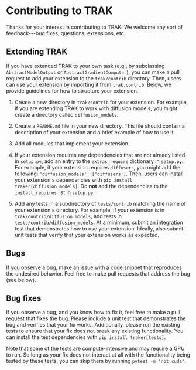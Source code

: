 # Contributing to TRAK

Thanks for your interest in contributing to TRAK!  We welcome any sort of
feedback---bug fixes, questions, extensions, etc.

## Extending TRAK

If you have extended TRAK to your own task (e.g., by subclassing
`AbstractModelOutput` or `AbstractGradientComputer`), you can make a pull
request to add your extension to the `trak/contrib` directory. Then, users
can use your extension by importing it from `trak.contrib`. Below, we provide
guidelines for how to structure your extension.

1. Create a new directory in `trak/contrib` for your extension. For example,
   if you are extending TRAK to work with diffusion models, you might create
   a directory called `diffusion_models`.

2. Create a `README.md` file in your new directory. This file should contain
   a description of your extension and a brief example of how to use it.

3. Add all modules that implement your extension.

4. If your extension requires any dependencies that are not already listed in
   `setup.py`, add an entry to the `extras_require` dictionary in `setup.py`.
   For example, if your extension requires `diffusers`, you might add the
   following: `'diffusion_models': ['diffusers']`. Then, users can install your
   extension's dependencies with `pip install traker[diffusion_models]`. Do
   **not** add the dependencies to the `install_requires` list in `setup.py`.

3. Add any tests in a subdirectory of `tests/contrib` matching the name of your
   extension's directory. For example, if your extension is in
   `trak/contrib/diffusion_models`, add tests in
   `tests/contrib/diffusion_models`.  At a minimum, submit an integration test
   that demonstrates how to use your extension. Ideally, also submit unit tests
   that verify that your extension works as expected.

## Bugs

If you observe a bug, make an issue with a code snippet that reproduces the
undesired behavior. Feel free to make pull requests that address the bug (see
below).

## Bug fixes

If you observe a bug, and you know how to fix it, feel free to make a pull
request that fixes the bug. Please include a unit test that demonstrates the
bug and verifies that your fix works. Additionally, please run the existing
tests to ensure that your fix does not break any existing functionality. You can
install the test dependencies with `pip install traker[tests]`.

Note that some of the tests are compute-intensive and may require a GPU to run.
So long as your fix does not interact at all with the functionality being tested
by these tests, you can skip them by running `pytest -m "not cuda"`.
